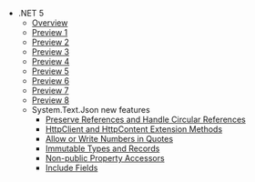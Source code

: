 * .NET 5
  * [Overview](overview.md)
  * [Preview 1](preview-1.md)
  * [Preview 2](preview-2.md)
  * [Preview 3](preview-3.md)
  * [Preview 4](preview-4.md)
  * [Preview 5](preview-5.md)
  * [Preview 6](preview-6.md)
  * [Preview 7](preview-7.md)
  * [Preview 8](preview-8.md)
  * System.Text.Json new features
    * [Preserve References and Handle Circular References](preserve-references-and-handle-circular-references.md)
    * [HttpClient and HttpContent Extension Methods](httpclient-and-httpcontent-extension-methods.md)
    * [Allow or Write Numbers in Quotes](allow-or-write-numbers-in-quotes.md)
    * [Immutable Types and Records](immutable-types-and-records.md)
    * [Non-public Property Accessors](non-public-property-accessors.md)
    * [Include Fields](include-fields.md)
